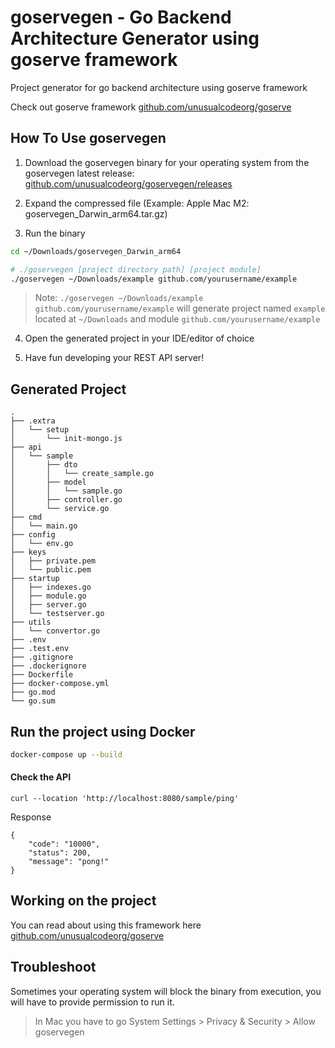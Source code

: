 # goservegen - Go Backend Architecture Generator using goserve framework
Project generator for go backend architecture using goserve framework

Check out goserve framework [github.com/unusualcodeorg/goserve](https://github.com/unusualcodeorg/goserve)

## How To Use goservegen
1. Download the goservegen binary for your operating system from the goservegen latest release: [github.com/unusualcodeorg/goservegen/releases](https://github.com/unusualcodeorg/goservegen/releases)

2. Expand the compressed file (Example: Apple Mac M2: goservegen_Darwin_arm64.tar.gz)

3. Run the binary 
```bash
cd ~/Downloads/goservegen_Darwin_arm64

# ./goservegen [project directory path] [project module]
./goservegen ~/Downloads/example github.com/yourusername/example
```
> Note: `./goservegen ~/Downloads/example github.com/yourusername/example` will generate project named `example` located at `~/Downloads` and module `github.com/yourusername/example`

4. Open the generated project in your IDE/editor of choice

5. Have fun developing your REST API server!

## Generated Project
```
.
├── .extra
│   └── setup
│       └── init-mongo.js
├── api
│   └── sample
│       ├── dto
│       │   └── create_sample.go
│       ├── model
│       │   └── sample.go
│       ├── controller.go
│       └── service.go
├── cmd
│   └── main.go
├── config
│   └── env.go
├── keys
│   ├── private.pem
│   └── public.pem
├── startup
│   ├── indexes.go
│   ├── module.go
│   ├── server.go
│   └── testserver.go
├── utils
│   └── convertor.go
├── .env
├── .test.env
├── .gitignore
├── .dockerignore
├── Dockerfile
├── docker-compose.yml
├── go.mod
└── go.sum
```

## Run the project using Docker
```bash
docker-compose up --build
```
#### Check the API
```cURL
curl --location 'http://localhost:8080/sample/ping'
```
Response
```
{
    "code": "10000",
    "status": 200,
    "message": "pong!"
}
```

## Working on the project
You can read about using this framework here [github.com/unusualcodeorg/goserve](https://github.com/unusualcodeorg/goserve)

## Troubleshoot
Sometimes your operating system will block the binary from execution, you will have to provide permission to run it. 

> In Mac you have to go System Settings > Privacy & Security > Allow goservegen